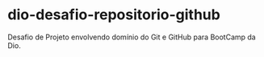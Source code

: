 # dio-desafio-repositorio-github
Desafio de Projeto envolvendo domínio do Git e GitHub para BootCamp da Dio.
